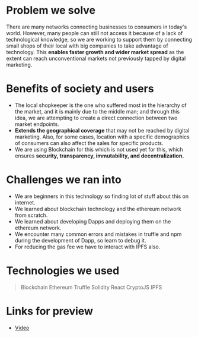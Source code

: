 # Problem we solve
There are many networks connecting businesses to consumers in today's world. However, many people can still not access it because of a lack of technological knowledge, so we are working to support them by connecting small shops of their local with big companies to take advantage of technology. This **enables faster growth and wider market spread** as the extent can reach unconventional markets not previously tapped by digital marketing.
# Benefits of society and users
* The local shopkeeper is the one who suffered most in the hierarchy of the market, and it is mainly due to the middle man; and through this idea, we are attempting to create a direct connection between two market endpoints.
* **Extends the geographical coverage** that may not be reached by digital marketing. Also, for some cases, location with a specific demographics of consumers can also affect the sales for specific products.
* We are using Blockchain for this which is not used yet for this, which ensures **security, transparency, immutability, and decentralization.**
# Challenges we ran into
* We are beginners in this technology so finding lot of stuff about this on internet.
* We learned about blockchain technology and the ethereum network from scratch.
* We learned about developing Dapps and deploying them on the ethereum network.
* We encounter many common errors and mistakes in truffle and npm during the development of Dapp, so learn to debug it.
* For reducing the gas fee we have to interact with IPFS also.
# Technologies we used
> Blockchain 
> Ethereum 
> Truffle 
> Solidity 
> React 
> CryptoJS 
> IPFS 
# Links for preview
* [Video](https://drive.google.com/file/d/14zpdjbvW-15Fd6T1FS6B2GYvOlP0wvy1/view?usp=sharing)
